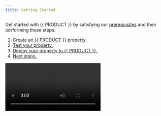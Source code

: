 ```yaml
---
title: Getting Started
---
```


Get started with {{ PRODUCT }} by satisfying our [prerequisites](#prerequisites) and then performing these steps:

1.  [Create an {{ PRODUCT }} property.](#create-property)
2.  [Test your property.](#testing-locally)
3.  [Deploy your property to {{ PRODUCT }}.](#deploy-property)
4.  [Next steps.](#next-steps)

<Video src="https://youtu.be/kCGBgzkaOJ0" />

## Quick Start {/* quick-start */}

If you already have [Node.js v{{ NODE_VERSION }}](/guides/install_nodejs) and an [{{ PRODUCT }} account](#account-creation), then you can use a single command to:

- Install the {{ PRODUCT }} CLI.
- Create an {{ PRODUCT }} property for your website.
- Deploy a property to {{ PRODUCT }}.

<Callout type="tip">

An alternative approach is to perform each of the above tasks individually.

[Learn more.](#prerequisites)

</Callout>

Run one of the following commands from the root directory of your web application or website:

- **Origin:** Run this command if you have web servers that will serve as the origin.
- **Framework:** Run this command to render your web app within our cloud through {{ PRODUCT_PLATFORM }}.

<Callout type="info">

Replace `<PROPERTY>` with the name for this configuration. If you are also setting `<DOMAIN>`, then you should replace it with your website's domain or IP address.

</Callout>

<SnippetGroup>

```bash tabLabel="Origin"
  npx {{ PACKAGE_NAME }}/cli@{{ PACKAGE_VERSION }} init \
	--name <PROPERTY> \
	--environment default \
	--origin <DOMAIN> \
	--deploy
```

```bash tabLabel="Framework"
  npx {{ PACKAGE_NAME }}/cli@{{ PACKAGE_VERSION }} init \
        --name <PROPERTY> \
        --environment default \
        --deploy
```

</SnippetGroup>

You are now ready to optimize and secure the delivery of your website.
[Learn more.](#next-steps)

## Prerequisites {/* prerequisites */}

{{ PRODUCT }} requires:

- [Node.js v{{ NODE_VERSION }}](/guides/install_nodejs)
- npm or yarn package manager

  <Callout type="info">

  npm is installed with Node.js, while yarn requires a separate installation.

  </Callout>

- {{ PRODUCT }} CLI
- {{ PRODUCT }} account

### {{ PRODUCT }} CLI Installation {/* cli-installation */}

Use the [{{ PRODUCT }} CLI](/guides/develop/cli) to build, test, and deploy your website to {{ PRODUCT }}. Install it through either npm or yarn.

<SnippetGroup>

```bash tabLabel="npm"
npm i -g {{ PACKAGE_NAME }}/cli@{{ PACKAGE_VERSION }}
```

```bash tabLabel="Yarn"
yarn global add {{ PACKAGE_NAME }}/cli@{{ PACKAGE_VERSION }}
```

</SnippetGroup>

### {{ PRODUCT }} Account Creation {/* account-creation */}

Signing up for an {{ PRODUCT }} account is free and quick.

1.  [Sign up now by either:]({{ APP_URL }}/signup)

    - Manually creating an account.
      1.  Provide your name, email (user name), and a password. Click **Create Account**.
      2.  Check your email for confirmation instructions. Click **CONFIRM MY ACCOUNT** to load the {{ PRODUCT }} Developer console.
    - Using your existing Github or Google account. You will need to log in to Github or Google and then authorize linking Edgio to your account.

2.  Click **Accept** to accept our terms of service and privacy policy.

## Step 1: Create an {{ PRODUCT }} Property {/* create-property */}

Each website that will run behind {{ PRODUCT }} requires an {{ PRODUCT }} property. A property determines how {{ PRODUCT }} will process your website's traffic.

1.  From the {{ PRODUCT }} Developer console, set the **What is your website's URL?** option to your website's URL and then click **Launch my site**.

    <Callout type="info">

    If you have previously created a site, you will need to click **+ New Site**, provide your website's URL, and then click **Create my site**.

    </Callout>

2.  From the command line or terminal, navigate to a directory where project files will be stored.

    <Callout type="tip">

    If possible, try to use your website's root directory.

    </Callout>

3.  Run one of the following commands:

    - **Origin:** Run this command if you have web servers that will serve as the origin.
    - **Framework:** Run this command to render your web apps within our cloud through {{ PRODUCT_PLATFORM }}.

    <Callout type="info">

    Replace `<PROPERTY>` with the domain defined in step 1. If you are also setting `<DOMAIN>`, then you should replace it with your website's domain or IP address.

    </Callout>

    <SnippetGroup>

    ```bash tabLabel="Origin"
      {{ FULL_CLI_NAME }} init --name <PROPERTY> \
        --environment production \
        --origin <DOMAIN>
    ```

    ```bash tabLabel="Framework"
      {{ FULL_CLI_NAME }} init --name <PROPERTY> \
        --environment production
    ```

    </SnippetGroup>

4.  When prompted, confirm the selection of `Use the current directory` by pressing the `ENTER` key.
5.  When prompted, select either the `npm` or `yarn` package manager and then press the `ENTER` key.

## Step 2: Testing Locally {/* testing-locally */}

You may run {{ PRODUCT }} in local development mode to preview your website on your local machine prior to deployment. Local development mode allows for rapid development by allowing you to quickly test changes prior to deployment.

1.  From the command line or terminal, type `{{ FULL_CLI_NAME }} dev`.
2.  Preview your website by loading `https://127.0.0.1:3000` from within your preferred web browser.

## Step 3: Deploying Your Property {/* deploy-property */}

Run the following command from your property's root directory to deploy it to {{ PRODUCT }}:

```bash
{{ FULL_CLI_NAME }} deploy
```

## Next Steps {/* next-steps */}

Once you have successfully deployed your property to {{ PRODUCT }}, our CLI provides the following URLs:

- **{{ PRODUCT }} Developer Console:** View detailed information about this deployment, including its edge link and permalink, from within the {{ PORTAL }}.
- **Permalink:** Preview your website behind {{ PRODUCT }} without edge caching. Bypassing our cache will affect performance.

- **Edge:** Preview your website behind {{ PRODUCT }} and gain performance insights through our [DevTools](/guides/performance/observability/devtools).

You are now ready to set up:

- [Performance.](/guides/performance/getting_started) Learn how to:
  - Optimize website performance through our CDN-as-code approach to [caching](/guides/performance/getting_started#configure-caching), [routing](/guides/performance/cdn_as_code) your content, and [predictive prefetching](/guides/performance/prefetching).
  - Gain performance insights through which you can fine-tune your configuration through our [Observability](/guides/performance/observability/core_web_vitals) solution.
  - Speed up development by quickly iterating through different variations of your site through our [Traffic Splitting](/guides/performance/traffic_splitting) solution.
- [Security.](/guides/security) We automatically provide distributed denial-of-service (DDOS) protection to traffic that runs behind {{ PRODUCT }}. Apply additional protection to your web applications and APIs through our Web Application Firewall solution. {{ ACCOUNT_UPGRADE }}
- [Sites.](/guides/sites_frameworks/getting_started) If you are currently using a JavaScript framework, then you can improve your website's performance by using our serverless workers to quickly render server-side content in a scalable manner.
